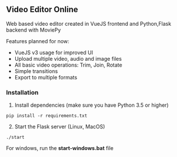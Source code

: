 ## Video Editor Online

Web based video editor created in VueJS frontend and Python,Flask backend with MoviePy

Features planned for now:
-   VueJS v3 usage for improved UI
-   Upload multiple video, audio and image files
-   All basic video operations: Trim, Join, Rotate
-   Simple transitions
-   Export to multiple formats

### Installation

1.  Install dependencies (make sure you have Python 3.5 or higher)
```
pip install -r requirements.txt
```

2.  Start the Flask server (Linux, MacOS)
```
./start  
```
For windows, run the **start-windows.bat** file
